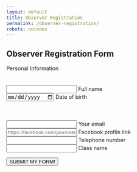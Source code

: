 ```yaml
---
layout: default
title: Observer Registration
permalink: /observer-registration/
robots: noindex
---
```

<h2>Observer Registration Form</h2>
Personal Information
<form method="POST" action="https://formspree.io/cymun2019.official@gmail.com">
  <textarea name="delegate or observer?" style="visibility: hidden;">OBSERVER</textarea>
	   <div class="group">      
    <input type="text" required name="fullname">
      <span class="highlight"></span>
      <span class="bar"></span>
     <label>Full name</label>
   </div>

   <div class="group">      
<input type="date" class="form-control" id="dateofbirth" name="dateofbirth" placeholder="Date of Birth">
      <span class="highlight"></span>
      <span class="bar"></span>
     <label>Date of birth</label>
   </div>


  <div class="group" style="margin-top: 50">      
    <input type="text" required name="email">
      <span class="highlight"></span>
      <span class="bar"></span>
     <label>Your email</label>
   </div>
     <div class="group">      
    <input type="text" required name="facebook" placeholder="https://facebook.com/yourusername/">
      <span class="highlight"></span>
      <span class="bar"></span>
     <label>Facebook profile link</label>
   </div>
     <div class="group">      
    <input type="number" required name="phonenumber">
      <span class="highlight"></span>
      <span class="bar"></span>
     <label>Telephone number</label>
   </div>   
        <div class="group">      
    <input type="text" required name="class">
      <span class="highlight"></span>
      <span class="bar"></span>
     <label>Class name</label>
   </div>   
    

<button style="display: block;" class="btn btn-white btn-animation-1 trigger" type="submit">SUBMIT MY FORM!</button>
</form>
